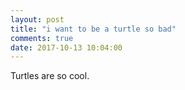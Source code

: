 ```yaml
---
layout: post
title: "i want to be a turtle so bad"
comments: true
date: 2017-10-13 10:04:00
---
```


Turtles are so cool. 
